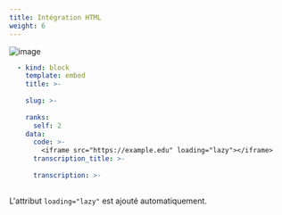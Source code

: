 ```yaml
---
title: Intégration HTML
weight: 6
---
```


![image](https://raw.githubusercontent.com/osunyorg/admin/refs/heads/main/app/assets/images/communication/blocks/templates/embed.jpg)

```yaml {filename="Données Hugo"}
  - kind: block
    template: embed
    title: >-
      
    slug: >-
      
    ranks:
      self: 2
    data:
      code: >-
        <iframe src="https://example.edu" loading="lazy"></iframe>
      transcription_title: >-
        
      transcription: >-
        
```

L'attribut `loading="lazy"` est ajouté automatiquement.